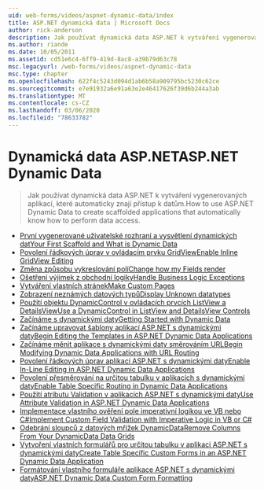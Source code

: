 ```yaml
---
uid: web-forms/videos/aspnet-dynamic-data/index
title: ASP.NET dynamická data | Microsoft Docs
author: rick-anderson
description: Jak používat dynamická data ASP.NET k vytváření vygenerovaných aplikací, které automaticky znají přístup k datům.
ms.author: riande
ms.date: 10/05/2011
ms.assetid: cd51e6c4-6ff9-419d-8ac8-a39b79d63c78
msc.legacyurl: /web-forms/videos/aspnet-dynamic-data
msc.type: chapter
ms.openlocfilehash: 622f4c5243d094d1ab6b58a909795bc5230c62ce
ms.sourcegitcommit: e7e91932a6e91a63e2e46417626f39d6b244a3ab
ms.translationtype: MT
ms.contentlocale: cs-CZ
ms.lasthandoff: 03/06/2020
ms.locfileid: "78633782"
---
```

# <a name="aspnet-dynamic-data"></a><span data-ttu-id="c4f7b-103">Dynamická data ASP.NET</span><span class="sxs-lookup"><span data-stu-id="c4f7b-103">ASP.NET Dynamic Data</span></span>

> <span data-ttu-id="c4f7b-104">Jak používat dynamická data ASP.NET k vytváření vygenerovaných aplikací, které automaticky znají přístup k datům.</span><span class="sxs-lookup"><span data-stu-id="c4f7b-104">How to use ASP.NET Dynamic Data to create scaffolded applications that automatically know how to perform data access.</span></span>

- [<span data-ttu-id="c4f7b-105">První vygenerované uživatelské rozhraní a vysvětlení dynamických dat</span><span class="sxs-lookup"><span data-stu-id="c4f7b-105">Your First Scaffold and What is Dynamic Data</span></span>](your-first-scaffold-and-what-is-dynamic-data.md)
- [<span data-ttu-id="c4f7b-106">Povolení řádkových úprav v ovládacím prvku GridView</span><span class="sxs-lookup"><span data-stu-id="c4f7b-106">Enable Inline GridView Editing</span></span>](how-do-i-enable-inline-gridview-editing.md)
- [<span data-ttu-id="c4f7b-107">Změna způsobu vykreslování polí</span><span class="sxs-lookup"><span data-stu-id="c4f7b-107">Change how my Fields render</span></span>](how-do-i-change-how-my-fields-render.md)
- [<span data-ttu-id="c4f7b-108">Ošetření výjimek z obchodní logiky</span><span class="sxs-lookup"><span data-stu-id="c4f7b-108">Handle Business Logic Exceptions</span></span>](how-do-i-handle-business-logic-exceptions.md)
- [<span data-ttu-id="c4f7b-109">Vytváření vlastních stránek</span><span class="sxs-lookup"><span data-stu-id="c4f7b-109">Make Custom Pages</span></span>](how-do-i-make-custom-pages.md)
- [<span data-ttu-id="c4f7b-110">Zobrazení neznámých datových typů</span><span class="sxs-lookup"><span data-stu-id="c4f7b-110">Display Unknown datatypes</span></span>](how-do-i-display-unknown-datatypes.md)
- [<span data-ttu-id="c4f7b-111">Použití objektu DynamicControl v ovládacích prvcích ListView a DetailsView</span><span class="sxs-lookup"><span data-stu-id="c4f7b-111">Use a DynamicControl in ListView and DetailsView Controls</span></span>](how-do-i-use-a-dynamiccontrol-in-listview-and-detailsview-controls.md)
- [<span data-ttu-id="c4f7b-112">Začínáme s dynamickými daty</span><span class="sxs-lookup"><span data-stu-id="c4f7b-112">Getting Started with Dynamic Data</span></span>](getting-started-with-dynamic-data.md)
- [<span data-ttu-id="c4f7b-113">Začínáme upravovat šablony aplikací ASP.NET s dynamickými daty</span><span class="sxs-lookup"><span data-stu-id="c4f7b-113">Begin Editing the Templates in ASP.NET Dynamic Data Applications</span></span>](begin-editing-the-templates-in-aspnet-dynamic-data-applications.md)
- [<span data-ttu-id="c4f7b-114">Začínáme měnit aplikace s dynamickými daty směrováním URL</span><span class="sxs-lookup"><span data-stu-id="c4f7b-114">Begin Modifying Dynamic Data Applications with URL Routing</span></span>](begin-modifying-dynamic-data-applications-with-url-routing.md)
- [<span data-ttu-id="c4f7b-115">Povolení řádkových úprav aplikací ASP.NET s dynamickými daty</span><span class="sxs-lookup"><span data-stu-id="c4f7b-115">Enable In-Line Editing in ASP.NET Dynamic Data Applications</span></span>](enable-in-line-editing-in-aspnet-dynamic-data-applications.md)
- [<span data-ttu-id="c4f7b-116">Povolení přesměrování na určitou tabulku v aplikacích s dynamickými daty</span><span class="sxs-lookup"><span data-stu-id="c4f7b-116">Enable Table Specific Routing in Dynamic Data Applications</span></span>](how-to-enable-table-specific-routing-in-dynamic-data-applications.md)
- [<span data-ttu-id="c4f7b-117">Použití atributu Validation v aplikacích ASP.NET s dynamickými daty</span><span class="sxs-lookup"><span data-stu-id="c4f7b-117">Use Attribute Validation in ASP.NET Dynamic Data Applications</span></span>](how-to-use-attribute-validation-in-aspnet-dynamic-data-applications.md)
- [<span data-ttu-id="c4f7b-118">Implementace vlastního ověření pole imperativní logikou ve VB nebo C#</span><span class="sxs-lookup"><span data-stu-id="c4f7b-118">Implement Custom Field Validation with Imperative Logic in VB or C#</span></span>](how-to-implement-custom-field-validation-with-imperative-logic-in-vb-or-c.md)
- [<span data-ttu-id="c4f7b-119">Odebrání sloupců z datových mřížek DynamicData</span><span class="sxs-lookup"><span data-stu-id="c4f7b-119">Remove Columns From Your DynamicData Data Grids</span></span>](how-to-remove-columns-from-your-dynamicdata-data-grids.md)
- [<span data-ttu-id="c4f7b-120">Vytvoření vlastních formulářů pro určitou tabulku v aplikaci ASP.NET s dynamickými daty</span><span class="sxs-lookup"><span data-stu-id="c4f7b-120">Create Table Specific Custom Forms in an ASP.NET Dynamic Data Application</span></span>](how-to-create-table-specific-custom-forms-in-an-aspnet-dynamic-data-application.md)
- [<span data-ttu-id="c4f7b-121">Formátování vlastního formuláře aplikace ASP.NET s dynamickými daty</span><span class="sxs-lookup"><span data-stu-id="c4f7b-121">ASP.NET Dynamic Data Custom Form Formatting</span></span>](aspnet-dynamic-data-custom-form-formatting.md)
